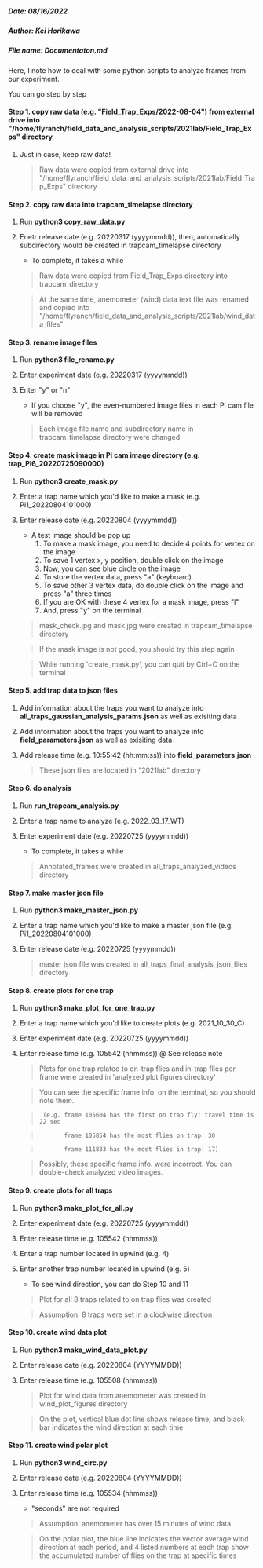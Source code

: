 ##### Date: 08/16/2022
##### Author: Kei Horikawa
##### File name: Documentaton.md



Here, I note how to deal with some python scripts to analyze frames from our experiment. 

You can go step by step


####  Step 1. copy raw data (e.g. "Field_Trap_Exps/2022-08-04") from external drive into "/home/flyranch/field_data_and_analysis_scripts/2021lab/Field_Trap_Exps" directory
1. Just in case, keep raw data!

	> Raw data were copied from external drive into "/home/flyranch/field_data_and_analysis_scripts/2021lab/Field_Trap_Exps" directory

#### Step 2. copy raw data into trapcam_timelapse directory
1. Run **python3 copy_raw_data.py**

2. Enetr release date (e.g. 20220317 (yyyymmdd)), then, automatically subdirectory would be created in trapcam_timelapse directory
   * To complete, it takes a while

	> Raw data were copied from Field_Trap_Exps directory into trapcam_directory
	
	> At the same time, anemometer (wind) data text file was renamed and copied into "/home/flyranch/field_data_and_analysis_scripts/2021lab/wind_data_files"


#### Step 3. rename image files
1. Run **python3 file_rename.py**
2. Enter experiment date (e.g. 20220317 (yyyymmdd))
3. Enter "y" or "n"
   * If you choose "y", the even-numbered image files in each Pi cam file will be removed

	> Each image file name and subdirectory name in trapcam_timelapse directory were changed

#### Step 4. create mask image in Pi cam image directory (e.g. trap_Pi6_20220725090000)
1. Run **python3 create_mask.py**
2. Enter a trap name which you'd like to make a mask (e.g. Pi1_20220804101000)
3. Enter release date (e.g. 20220804 (yyyymmdd))

   * A test image should be pop up
      1. To make a mask image, you need to decide 4 points for vertex on the image
      2. To save 1 vertex x, y position, double click on the image
      3. Now, you can see blue circle on the image
      4. To store the vertex data, press "a" (keyboard)
      5. To save other 3 vertex data,  do double click on the image and press "a" three times
      6. If you are OK with these 4 vertex for a mask image, press "l"
      7. And, press "y" on the terminal


	> mask_check.jpg and mask.jpg were created in trapcam_timelapse directory
	 
	> If the mask image is not good, you should try this step again
	
	> While running 'create_mask.py', you can quit by Ctrl+C on the terminal


#### Step 5. add trap data to json files
1. Add information about the traps you want to analyze into **all_traps_gaussian_analysis_params.json** as well as exisiting data
2. Add information about the traps you want to analyze into **field_parameters.json** as well as exisiting data
3. Add release time (e.g. 10:55:42 (hh:mm:ss)) into **field_parameters.json**

	> These json files are located in "2021lab" directory

#### Step 6. do analysis 
1. Run **run_trapcam_analysis.py**
2. Enter a trap name to analyze (e.g. 2022_03_17_WT)
3. Enter experiment date (e.g. 20220725 (yyyymmdd))
   * To complete, it takes a while
	
	> Annotated_frames were created in all_traps_analyzed_videos directory


#### Step 7. make master json file
1. Run **python3 make_master_json.py**
2. Enter a trap name which you'd like to make a master json file (e.g. Pi1_20220804101000)
3. Enter release date (e.g. 20220725 (yyyymmdd))

	> master json file was created in all_traps_final_analysis_json_files directory

#### Step 8. create plots for one trap
1. Run **python3 make_plot_for_one_trap.py**
2. Enter a trap name which you'd like to create plots (e.g. 2021_10_30_C)
3. Enter experiment date (e.g. 20220725 (yyyymmdd))
4. Enter release time (e.g. 105542 (hhmmss)) @ See release note

 	> Plots for one trap related to on-trap flies and in-trap flies per frame were created in 'analyzed plot figures directory' 
 	
	> You can see the specific frame info. on the terminal, so you should note them.
	 
 	>      (e.g. frame 105604 has the first on trap fly: travel time is 22 sec
	
	>            frame 105854 has the most flies on trap: 30
	
	>            frame 111833 has the most flies in trap: 17)
 	
	> Possibly, these specific frame info. were incorrect. You can double-check analyzed video images.
 
#### Step 9. create plots for all traps
1. Run **python3 make_plot_for_all.py**
2. Enter experiment date (e.g. 20220725 (yyyymmdd))
3. Enter release time (e.g. 105542 (hhmmss))
4. Enter a trap number located in upwind (e.g. 4) 
5. Enter another trap number located in upwind (e.g. 5)
	* To see wind direction, you can do Step 10 and 11 

	> Plot for all 8 traps related to on trap flies was created
	
	> Assumption: 8 traps were set in a clockwise direction
 
#### Step 10. create wind data plot
1. Run **python3 make_wind_data_plot.py**
2. Enter release date (e.g. 20220804 (YYYYMMDD))
3. Enter release time (e.g. 105508 (hhmmss)) 

	> Plot for wind data from anemometer was created in wind_plot_figures directory
	
	> On the plot, vertical blue dot line shows release time, and black bar indicates the wind direction at each time

#### Step 11. create wind polar plot
1. Run **python3 wind_circ.py**
2. Enter release date (e.g. 20220804 (YYYYMMDD))
3. Enter release time (e.g. 105534 (hhmmss)) 
   * "seconds" are not required

	> Assumption: anemometer has over 15 minutes of wind data 
	
	> On the polar plot, the blue line indicates the vector average wind direction at each period, and 4 listed numbers at each trap show the accumulated number of flies on the trap at specific times



 
 
 
 
